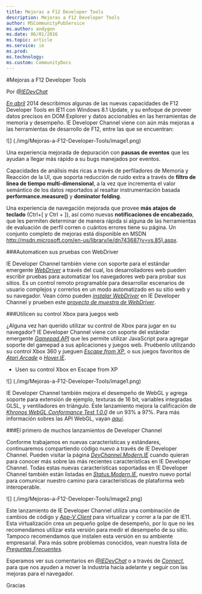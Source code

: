 ```yaml
---
title: Mejoras a F12 Developer Tools
description: Mejoras a F12 Developer Tools
author: MSCommunityPubService
ms.author: andygon
ms.date: 06/01/2016
ms.topic: article
ms.service: ie
ms.prod: 
ms.technology:
ms.custom: CommunityDocs
---
```


#Mejoras a F12 Developer Tools

Por [*@IEDevChat*](https://twitter.com/IEDevChat)

*[En abril](http://blogs.msdn.com/b/ie/archive/2014/04/14/what-s-new-in-f12-with-windows-8-1-update.aspx)*
2014 describimos algunas de las nuevas capacidades de F12 Developer
Tools en IE11 con Windows 8.1 Update, y su enfoque de proveer datos
precisos en DOM Explorer y datos accionables en las herramientas de
memoria y desempeño. IE Developer Channel viene con aún más mejoras a
las herramientas de desarrollo de F12, entre las que se encuentran:

![] (./img/Mejoras-a-F12-Developer-Tools/image1.png)

Una experiencia mejorada de depuración con **pausas de eventos** que
   les ayudan a llegar más rápido a su bugs manejados por eventos.

Capacidades de análisis más ricas a través de perfiladores de
   Memoria y Reacción de la UI, que soporta reducción de ruido extra a
   través de **filtro de línea de tiempo multi-dimensional**, a la vez
   que incrementa el valor semántico de los datos reportados al
   resaltar instrumentación basada **performance.measure()** y
   **dominator folding**.

Una experiencia de navegación mejorada que provee **más atajos de
   teclado** (Ctrl+\[ y Ctrl + \]), así como nuevas **notificaciones de
   encabezado**, que les permiten determinar de manera rápida si alguna
   de las herramientas de evaluación de perfil corren o cuántos errores
   tiene su página. Un conjunto completo de mejoras está disponible en
   MSDN http://msdn.microsoft.com/en-us/library/ie/dn743687(v=vs.85).aspx.

###Automaticen sus pruebas con WebDriver


IE Developer Channel también viene con soporte para el estándar
emergente [*WebDriver*](http://www.w3.org/TR/webdriver/) a través del
cual, los desarrolladores web pueden escribir pruebas para automatizar
los navegadores web para probar sus sitios. Es un control remoto
programable para desarrollar escenarios de usuario complejos y correrlos
en un modo automatizado en su sitio web y su navegador. Vean cómo pueden
[*instalar
WebDriver*](http://msdn.microsoft.com/en-us/library/ie/dn725045(v=vs.85).aspx)
en IE Developer Channel y prueben este [*proyecto de muestra de
WebDriver*](http://go.microsoft.com/fwlink/?LinkId=401000).

###Utilicen su control Xbox para juegos web


¿Alguna vez han querido utilizar su control de Xbox para jugar en su
navegador? IE Developer Channel viene con soporte del estándar emergente
[*Gamepad API*](http://go.microsoft.com/fwlink/?LinkId=398250) que les
permite utilizar JavaScript para agregar soporte del gamepad a sus
aplicaciones y juegos web. Pruébenlo utilizando su control Xbox 360 y
jueguen [*Escape from
XP*](http://go.microsoft.com/fwlink/?LinkId=398253), o sus juegos
favoritos de [*Atari Arcade*](http://atari.com/arcade) o
[*Hover.IE*](http://hover.ie/).

- Usen su control Xbox en Escape from XP

![] (./img/Mejoras-a-F12-Developer-Tools/image1.png)

IE Developer Channel también mejora el desempeño de WebGL y agrega
soporte para extensión de ejemplo, texturas de 16 bit, variables
integradas GLSL, y ventiladores en triángulo. Este lanzamiento mejora la
calificación de [*Khronos WebGL Conformance Test
1.0.0*](https://www.khronos.org/registry/webgl/conformance-suites/1.0.0/webgl-conformance-tests.html)
de un 93% a 97%. Para más información sobres las API WebGL, vayan
[*aquí*](http://msdn.microsoft.com/en-us/library/ie/dn725046(v=vs.85).aspx).

###El primero de muchos lanzamientos de Developer Channel


Conforme trabajamos en nuevas características y estándares,
continuaremos compartiendo código nuevo a través de IE Developer
Channel. Pueden visitar la página
[*DevChannel.Modern.IE*](http://devchannel.modern.ie/) cuando quieran
para conocer más sobre las más recientes características en IE Developer
Channel. Todas estas nuevas características soportadas en IE Developer
Channel también están listadas en
[*Status.Modern.IE*](http://status.modern.ie/), nuestro nuevo portal
para comunicar nuestro camino para características de plataforma web
interoperable.

![] (./img/Mejoras-a-F12-Developer-Tools/image2.png)

Este lanzamiento de IE Developer Channel utiliza una combinación de
cambios de código y [*App-V
Client*](http://technet.microsoft.com/en-us/windows/hh826068.aspx) para
virtualizar y correr a la par de IE11. Esta virtualización crea un
pequeño golpe de desempeño, por lo que no les recomendamos utilizar esta
versión para medir el desempeño de su sitio. Tampoco recomendamos que
instalen esta versión en su ambiente empresarial. Para más sobre
problemas conocidos, vean nuestra lista de [*Preguntas
Frecuentes*](http://msdn.microsoft.com/en-us/library/ie/dn725043(v=vs.85).aspx).

Esperamos ver sus comentarios en
[*@IEDevChat*](https://twitter.com/IEDevChat) o a través de
[*Connect*](http://connect.microsoft.com/ie), para que nos ayuden a
mover la industria hacia adelante y seguir con las mejoras para el
navegador.

Gracias




